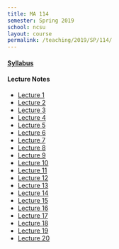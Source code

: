```yaml
---
title: MA 114
semester: Spring 2019
school: ncsu
layout: course
permalink: /teaching/2019/SP/114/
---
```


<h4><a href="/assets/course-content/2019/SP/114/syllabus.pdf">Syllabus</a></h4>

<h4>Lecture Notes</h4>
<ul>
<li><a href="/assets/course-content/2019/SP/114/2019-01-07.pdf">Lecture 1</a></li>
<li><a href="/assets/course-content/2019/SP/114/2019-01-09.pdf">Lecture 2</a></li>
<li><a href="/assets/course-content/2019/SP/114/2019-01-14.pdf">Lecture 3</a></li>
<li><a href="/assets/course-content/2019/SP/114/2019-01-16.pdf">Lecture 4</a></li>
<li><a href="/assets/course-content/2019/SP/114/2019-01-23.pdf">Lecture 5</a></li>
<li><a href="/assets/course-content/2019/SP/114/2019-01-28.pdf">Lecture 6</a></li>
<li><a href="/assets/course-content/2019/SP/114/2019-01-30.pdf">Lecture 7</a></li>
<li><a href="/assets/course-content/2019/SP/114/2019-02-11.pdf">Lecture 8</a></li>
<li><a href="/assets/course-content/2019/SP/114/2019-02-18.pdf">Lecture 9</a></li>
<li><a href="/assets/course-content/2019/SP/114/2019-02-20.pdf">Lecture 10</a></li>
<li><a href="/assets/course-content/2019/SP/114/2019-02-25.pdf">Lecture 11</a></li>
<li><a href="/assets/course-content/2019/SP/114/2019-02-27.pdf">Lecture 12</a></li>
<li><a href="/assets/course-content/2019/SP/114/2019-03-18.pdf">Lecture 13</a></li>
<li><a href="/assets/course-content/2019/SP/114/2019-03-20.pdf">Lecture 14</a></li>
<li><a href="/assets/course-content/2019/SP/114/2019-03-25.pdf">Lecture 15</a></li>
<li><a href="/assets/course-content/2019/SP/114/2019-03-27.pdf">Lecture 16</a></li>
<li><a href="/assets/course-content/2019/SP/114/2019-04-01.pdf">Lecture 17</a></li>
<li><a href="/assets/course-content/2019/SP/114/2019-04-03.pdf">Lecture 18</a></li>
<li><a href="/assets/course-content/2019/SP/114/2019-04-15.pdf">Lecture 19</a></li>
<li><a href="/assets/course-content/2019/SP/114/2019-04-17.pdf">Lecture 20</a></li>
</ul>

